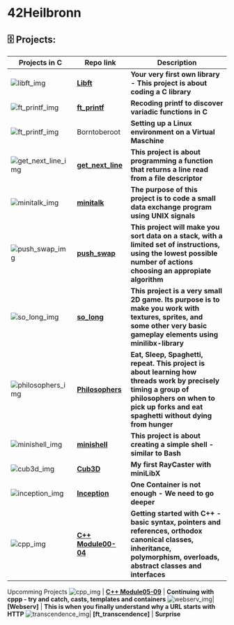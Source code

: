# 42Heilbronn

## :file_cabinet:  Projects:

Projects in C| Repo link | Description
--- | --- | ---
![libft_img](https://github.com/B18a/42-project-badges/blob/main/badges/libftm.png) | **[Libft](https://github.com/B18a/42_libft)** |  **Your very first own library - This project is about coding a C library**
![ft_printf_img](https://github.com/B18a/42-project-badges/blob/main/badges/ft_printfe.png) | **[ft_printf](https://github.com/B18a/42_ft_printf)** | **Recoding printf to discover variadic functions in C**
![ft_printf_img](https://github.com/B18a/42-project-badges/blob/main/badges/born2beroote.png)| Borntoberoot| **Setting up a Linux environment on a Virtual Maschine**
![get_next_line_img](https://github.com/B18a/42-project-badges/blob/main/badges/get_next_linem.png) | **[get_next_line](https://github.com/B18a/42_get_next_line)** | **This project is about programming a function that returns a line read from a file descriptor**
![minitalk_img](https://github.com/B18a/42-project-badges/blob/main/badges/minitalkm.png) | **[minitalk](https://github.com/B18a/42_minitalk)** | **The purpose of this project is to code a small data exchange program using UNIX signals**
![push_swap_img](https://github.com/B18a/42-project-badges/blob/main/badges/push_swapm.png) | **[push_swap](https://github.com/B18a/42_push_swap)** | **This project will make you sort data on a stack, with a limited set of instructions, using the lowest possible number of actions choosing an appropiate algorithm**
![so_long_img](https://github.com/B18a/42-project-badges/blob/main/badges/so_longe.png) | **[so_long](https://github.com/B18a/42_so_long)** | **This project is a very small 2D game. Its purpose is to make you work with textures, sprites, and some other very basic gameplay elements using minilibx-library**
![philosophers_img](https://github.com/B18a/42-project-badges/blob/main/badges/philosopherse.png) | **[Philosophers](https://github.com/B18a/42_philo)** | **Eat, Sleep, Spaghetti, repeat. This project is about learning how threads work by precisely timing a group of philosophers on when to pick up forks and eat spaghetti without dying from hunger**
![minishell_img](https://github.com/B18a/42-project-badges/blob/main/badges/minishelle.png) | **[minishell](https://github.com/B18a/42_minishell)** | **This project is about creating a simple shell - similar to Bash**
![cub3d_img](https://github.com/B18a/42-project-badges/blob/main/badges/cub3dm.png) | **[Cub3D](https://github.com/B18a/42_cub3d)** | **My first RayCaster with miniLibX**
![inception_img](https://github.com/B18a/42-project-badges/blob/main/badges/inceptionm.png) | **[Inception](https://github.com/B18a/42_Inception)** | **One Container is not enough - We need to go deeper**
![cpp_img](https://github.com/B18a/42-project-badges/blob/main/badges/cppm.png) | **[C++ Module00-04](https://github.com/B18a/42_cpp)** | **Getting started with C++ - basic syntax, pointers and references, orthodox canonical classes, inheritance, polymorphism, overloads, abstract classes and interfaces**
Upcomming Projects
![cpp_img](https://github.com/B18a/42-project-badges/blob/main/badges/cppm.png) | **[C++ Module05-09](https://github.com/B18a/42_cpp_part2)** | **Continuing with cppp - try and catch, casts, templates and containers**
![webserv_img](https://github.com/B18a/42-project-badges/blob/main/badges/webserve.png)| **[Webserv]** | **This is when you finally understand why a URL starts with HTTP**
![transcendence_img](https://github.com/B18a/42-project-badges/blob/main/badges/ft_transcendencee.png)| **[ft_transcendence]** | **Surprise**

